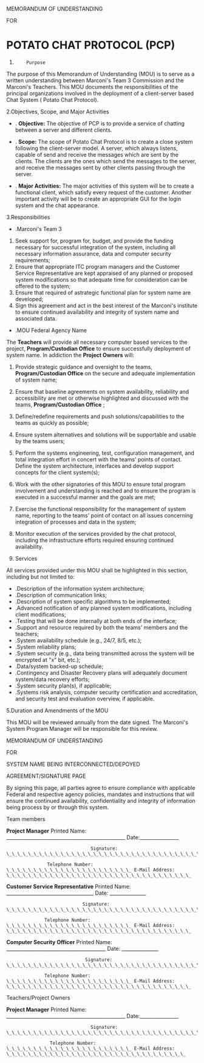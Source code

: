 MEMORANDUM OF UNDERSTANDING

FOR

# POTATO CHAT PROTOCOL (PCP)

1.         Purpose

The purpose of this Memorandum of Understanding (MOU) is to serve as a written understanding between Marconi&#39;s Team 3 Commission and the Marconi&#39;s Teachers.  This MOU documents the responsibilities of the principal organizations involved in the deployment of a client-server based Chat System ( Potato Chat Protocol).

2.Objectives, Scope, and Major Activities

- . **Objective:** The objective of PCP is to provide a service of chatting between a server and different clients.

- . **Scope:** The scope of Potato Chat Protocol is to create a close system following the client-server model. A server, which always listens, capable of send and receive the messages which are sent by the clients. The clients are the ones which send the messages to the server, and receive the messages sent by other clients passing through the server.

- . **Major Activities:** The major activities of this system will be to create a functional client, which satisfy every request of the customer. Another important activity will be to create an appropriate GUI for the login system and the chat appearance.

3.Responsibilities

- .Marconi&#39;s Team 3

1. Seek support for, program for, budget, and provide the funding necessary for successful integration of the system, including all necessary information assurance, data and computer security requirements;
2. Ensure that appropriate ITC program managers and the Customer Service Representative are kept appraised of any planned or proposed system modifications so that adequate time for consideration can be offered to the system;
3. Ensure that required  of astrategic functional plan for system name are developed;
4. Sign this agreement and act in the best interest of the Marconi&#39;s institute to ensure continued availability and integrity of system name and associated data.

- .MOU Federal Agency Name

The **Teachers** will provide all necessary computer based services to the project, **Program/Custodian Office** to ensure successfully deployment of system name.  In addiction the **Project Owners** will:

1. Provide strategic guidance and oversight to the teams, **Program/Custodian Office** on the secure and adequate implementation of system name;
2. Ensure that baseline agreements on system availability, reliability and accessibility are met or otherwise highlighted and discussed with the teams, **Program/Custodian Office** ;
3. Define/redefine requirements and push solutions/capabilities to the teams as quickly as possible;
4. Ensure system alternatives and solutions will be supportable and usable by the teams users;
5. Perform the systems engineering, test, configuration management, and total integration effort in concert with the teams&#39; points of contact.  Define the system architecture, interfaces and develop support concepts for the client system(s);
6. Work with the other signatories of this MOU to ensure total program involvement and understanding is reached and to ensure the program is executed in a successful manner and the goals are met;
7. Exercise the functional responsibility for the management of system name, reporting to the teams&#39; point of contact on all issues concerning integration of processes and data in the system;
8. Monitor execution of the services provided by the chat protocol, including the infrastructure efforts required ensuring continued availability.

1. Services

All services provided under this MOU shall be highlighted in this section, including but not limited to:

- .Description of the information system architecture;
- .Description of communication links;
- .Description of system specific algorithms to be implemented;
- .Advanced notification of any planned system modifications, including client modifications;
- .Testing that will be done internally at both ends of the interface;
- .Support and resource required by both the teams&#39; members and the teachers;
- .System availability schedule (e.g., 24/7, 8/5, etc.);
- .System reliability plans;
- .System security (e.g., data being transmitted across the system will be encrypted at &quot;x&quot; bit, etc.);
- .Data/system backed-up schedule;
- .Contingency and Disaster Recovery plans will adequately document system/data recovery efforts;
- .System security plan(s), if applicable;
- .Systems risk analysis, computer security certification and accreditation, and security test and evaluation overview, if applicable.

5.Duration and Amendments of the MOU

This MOU will be reviewed annually from the date signed.  The Marconi&#39;s System Program Manager will be responsible for this review.

MEMORANDUM OF UNDERSTANDING

FOR

SYSTEM NAME BEING INTERCONNECTED/DEPOYED



AGREEMENT/SIGNATURE PAGE





By signing this page, all parties agree to ensure compliance with applicable Federal and respective agency policies, mandates and instructions that will ensure the continued availability, confidentiality and integrity of information being process by or through this system.



Team members

**Project Manager** Printed Name: \_\_\_\_\_\_\_\_\_\_\_\_\_\_\_\_\_\_\_\_\_\_\_\_\_\_\_\_\_\_\_\_\_\_\_\_\_\_\_\_\_\_\_\_\_\_\_\_\_ Date:\_\_\_\_\_\_\_\_\_\_\_\_\_\_\_\_

                                   Signature: \_\_\_\_\_\_\_\_\_\_\_\_\_\_\_\_\_\_\_\_\_\_\_\_\_\_\_\_\_\_\_\_\_\_\_\_

                   Telephone Number: \_\_\_\_\_\_\_\_\_\_\_\_\_\_\_\_\_\_\_\_\_\_\_ E-Mail Address: \_\_\_\_\_\_\_\_\_\_\_\_\_\_\_\_\_\_\_\_\_\_\_\_\_\_\_\_\_\_\_\_\_\_

**Customer Service Representative** Printed Name: \_\_\_\_\_\_\_\_\_\_\_\_\_\_\_\_\_\_\_\_\_\_\_\_\_\_\_\_\_\_\_\_\_\_\_\_ Date: \_\_\_\_\_\_\_\_\_\_\_\_\_\_\_

                                Signature: \_\_\_\_\_\_\_\_\_\_\_\_\_\_\_\_\_\_\_\_\_\_\_\_\_\_\_\_\_\_\_\_\_\_\_\_

                  Telephone Number: \_\_\_\_\_\_\_\_\_\_\_\_\_\_\_\_\_\_\_\_\_\_\_ E-Mail Address: \_\_\_\_\_\_\_\_\_\_\_\_\_\_\_\_\_\_\_\_\_\_\_\_\_\_\_\_\_\_\_\_\_\_

**Computer Security Officer** Printed Name: \_\_\_\_\_\_\_\_\_\_\_\_\_\_\_\_\_\_\_\_\_\_\_\_\_\_\_\_\_\_\_\_\_\_\_\_\_\_\_\_\_ Date: \_\_\_\_\_\_\_\_\_\_\_\_\_\_\_

                                 Signature: \_\_\_\_\_\_\_\_\_\_\_\_\_\_\_\_\_\_\_\_\_\_\_\_\_\_\_\_\_\_\_\_\_\_\_\_

                  Telephone Number: \_\_\_\_\_\_\_\_\_\_\_\_\_\_\_\_\_\_\_\_\_\_\_ E-Mail Address: \_\_\_\_\_\_\_\_\_\_\_\_\_\_\_\_\_\_\_\_\_\_\_\_\_\_\_\_\_\_\_\_\_\_



Teachers/Project Owners

**Project Manager** Printed Name: \_\_\_\_\_\_\_\_\_\_\_\_\_\_\_\_\_\_\_\_\_\_\_\_\_\_\_\_\_\_\_\_\_\_\_\_\_\_\_\_\_\_\_\_\_\_\_\_\_ Date:\_\_\_\_\_\_\_\_\_\_\_\_\_\_\_\_

                                   Signature: \_\_\_\_\_\_\_\_\_\_\_\_\_\_\_\_\_\_\_\_\_\_\_\_\_\_\_\_\_\_\_\_\_\_\_\_

                    Telephone Number: \_\_\_\_\_\_\_\_\_\_\_\_\_\_\_\_\_\_\_\_\_\_\_ E-Mail Address: \_\_\_\_\_\_\_\_\_\_\_\_\_\_\_\_\_\_\_\_\_\_\_\_\_\_\_\_\_\_\_\_\_